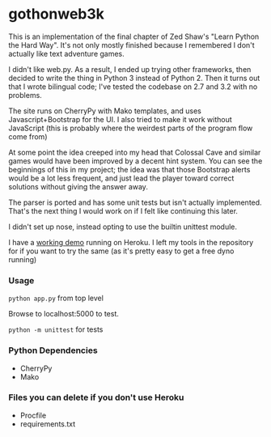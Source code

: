 # gothonweb3k

This is an implementation of the final chapter of Zed Shaw's "Learn Python the Hard Way". It's not only mostly finished because I remembered I don't actually like text adventure games.

I didn't like web.py. As a result, I ended up trying other frameworks, then decided to write the thing in Python 3 instead of Python 2. Then it turns out that I wrote bilingual code; I've tested the codebase on 2.7 and 3.2 with no problems.

The site runs on CherryPy with Mako templates, and uses Javascript+Bootstrap for the UI. I also tried to make it work without JavaScript (this is probably where the weirdest parts of the program flow come from)

At some point the idea creeped into my head that Colossal Cave and similar games would have been improved by a decent hint system. You can see the beginnings of this in my project; the idea was that those Bootstrap alerts would be a lot less frequent, and just lead the player toward correct solutions without giving the answer away.

The parser is ported and has some unit tests but isn't actually implemented. That's the next thing I would work on if I felt like continuing this later.

I didn't set up nose, instead opting to use the builtin unittest module.

I have a [working demo](http://sleepy-meadow-1529.herokuapp.com/) running on Heroku. I left my tools in the repository for if you want to try the same (as it's pretty easy to get a free dyno running)

### Usage

`python app.py` from top level

Browse to localhost:5000 to test.

`python -m unittest` for tests

### Python Dependencies

*   CherryPy
*   Mako

### Files you can delete if you don't use Heroku

*   Procfile
*   requirements.txt

